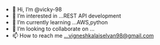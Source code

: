 - 👋 Hi, I’m @vicky-98
- 👀 I’m interested in ...REST API development
- 🌱 I’m currently learning ...AWS,python
- 💞️ I’m looking to collaborate on ...
- 📫 How to reach me ...vigneshkalaiselvan98@gmail.com

<!---
vicky-98/vicky-98 is a ✨ special ✨ repository because its `README.md` (this file) appears on your GitHub profile.
You can click the Preview link to take a look at your changes.
--->
